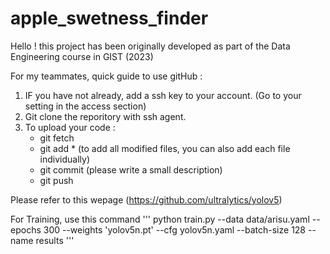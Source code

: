 # apple_swetness_finder

Hello ! this project has been originally developed as part of the Data Engineering course in GIST (2023)

For my teammates, quick guide to use gitHub : 
  1. IF you have not already, add a ssh key to your account. (Go to your setting in the access section) 
  2. Git clone the reporitory with ssh agent. 
  3. To upload your code : 
        - git fetch
        - git add * (to add all modified files, you can also add each file individually)
        - git commit (please write a small description)
        - git push

Please refer to this wepage (https://github.com/ultralytics/yolov5) 

For Training, use this command
'''
python train.py --data data/arisu.yaml --epochs 300 --weights 'yolov5n.pt' --cfg yolov5n.yaml  --batch-size 128 --name results
'''
